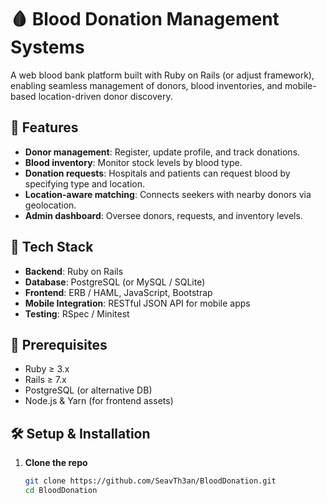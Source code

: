 # 🩸 Blood Donation Management Systems

A web blood bank platform built with Ruby on Rails (or adjust framework), enabling seamless management of donors, blood inventories, and mobile-based location-driven donor discovery.

## 🚀 Features

- **Donor management**: Register, update profile, and track donations.
- **Blood inventory**: Monitor stock levels by blood type.
- **Donation requests**: Hospitals and patients can request blood by specifying type and location.
- **Location-aware matching**: Connects seekers with nearby donors via geolocation.
- **Admin dashboard**: Oversee donors, requests, and inventory levels.

## 🧩 Tech Stack

- **Backend**: Ruby on Rails  
- **Database**: PostgreSQL (or MySQL / SQLite)  
- **Frontend**: ERB / HAML, JavaScript, Bootstrap  
- **Mobile Integration**: RESTful JSON API for mobile apps  
- **Testing**: RSpec / Minitest

## 🔧 Prerequisites

- Ruby ≥ 3.x  
- Rails ≥ 7.x  
- PostgreSQL (or alternative DB)  
- Node.js & Yarn (for frontend assets)  

## 🛠️ Setup & Installation

1. **Clone the repo**

   ```bash
   git clone https://github.com/SeavTh3an/BloodDonation.git
   cd BloodDonation
